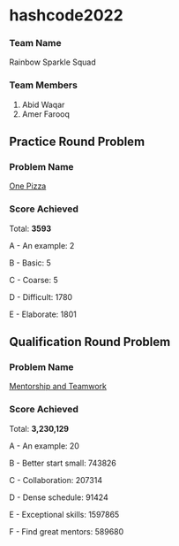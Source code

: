 # hashcode2022

### Team Name

Rainbow Sparkle Squad



### Team Members

1. Abid Waqar
2. Amer Farooq



## Practice Round Problem

### Problem Name

[One Pizza](https://codingcompetitions.withgoogle.com/hashcode/round/00000000008f5ca9/00000000008f6f33)



### Score Achieved

Total: **3593**

A - An example: 2

B - Basic: 5

C - Coarse: 5

D - Difficult: 1780

E - Elaborate: 1801



## Qualification Round Problem

### Problem Name

[Mentorship and Teamwork](https://codingcompetitions.withgoogle.com/hashcode/round/00000000008caae7/000000000098afc8)



### Score Achieved

Total: **3,230,129**

A - An example: 20

B - Better start small: 743826

C - Collaboration: 207314

D - Dense schedule: 91424

E - Exceptional skills: 1597865

F - Find great mentors: 589680